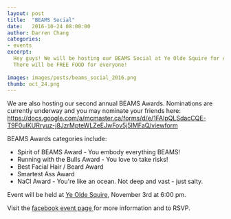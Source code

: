 ```yaml
---
layout: post
title:  "BEAMS Social"
date:   2016-10-24 08:00:00
author: Darren Chang
categories: 
- events
excerpt:
  Hey guys! We will be hosting our BEAMS Social at Ye Olde Squire for everyone to come hang out. 
  There will be FREE FOOD for everyone!
  
images: images/posts/beams_social_2016.png
thumb: oct_24.png
---
```


We are also hosting our second annual BEAMS Awards. Nominations are currently underway and you may nominate your friends here: https://docs.google.com/a/mcmaster.ca/forms/d/e/1FAIpQLSdacCQE-T9F0uIKURryuz-j8JzrMpteWLZeEJwFov5j5IMFaQ/viewform

BEAMS Awards categories include:
- Spirit of BEAMS Award - You embody everything BEAMS!
- Running with the Bulls Award - You love to take risks!
- Best Facial Hair / Beard Award
- Smartest Ass Award
- NaCl Award - You're like an ocean. Not deep and vast - just salty.

Event will be held at [Ye Olde Squire](https://www.google.ca/maps/place/Ye+Olde+Squire+-+Main+Street+West/@43.2590037,-79.9030324,17z/data=!3m1!4b1!4m5!3m4!1s0x882c9b5cc1ac8b0d:0x6ca207c624eac59b!8m2!3d43.2589998!4d-79.9008437), November 3rd at 6:00 pm.

Visit the [facebook event page ](https://www.facebook.com/events/1174721702616607/) for more information and to RSVP. 